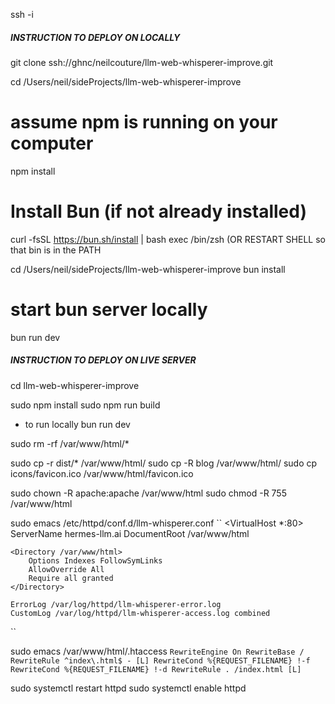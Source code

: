 
ssh -i 

##### INSTRUCTION TO DEPLOY ON LOCALLY

git clone ssh://ghnc/neilcouture/llm-web-whisperer-improve.git

cd /Users/neil/sideProjects/llm-web-whisperer-improve

# assume npm is running on your computer
npm install

# Install Bun (if not already installed)
curl -fsSL https://bun.sh/install | bash
exec /bin/zsh  (OR RESTART SHELL so that bin is in the PATH

cd /Users/neil/sideProjects/llm-web-whisperer-improve
bun install

# start bun server locally
bun run dev




##### INSTRUCTION TO DEPLOY ON LIVE SERVER

cd llm-web-whisperer-improve

sudo npm install
sudo npm run build

* to run locally
bun run dev


sudo rm -rf /var/www/html/*

sudo cp -r dist/* /var/www/html/
sudo cp -R blog /var/www/html/
sudo cp icons/favicon.ico /var/www/html/favicon.ico

sudo chown -R apache:apache /var/www/html
sudo chmod -R 755 /var/www/html


sudo emacs /etc/httpd/conf.d/llm-whisperer.conf
``
<VirtualHost *:80>
    ServerName hermes-llm.ai
    DocumentRoot /var/www/html

    <Directory /var/www/html>
        Options Indexes FollowSymLinks
        AllowOverride All
        Require all granted
    </Directory>

    ErrorLog /var/log/httpd/llm-whisperer-error.log
    CustomLog /var/log/httpd/llm-whisperer-access.log combined
</VirtualHost>
``

sudo emacs /var/www/html/.htaccess
``
RewriteEngine On
RewriteBase /
RewriteRule ^index\.html$ - [L]
RewriteCond %{REQUEST_FILENAME} !-f
RewriteCond %{REQUEST_FILENAME} !-d
RewriteRule . /index.html [L]
``


sudo systemctl restart httpd
sudo systemctl enable httpd
